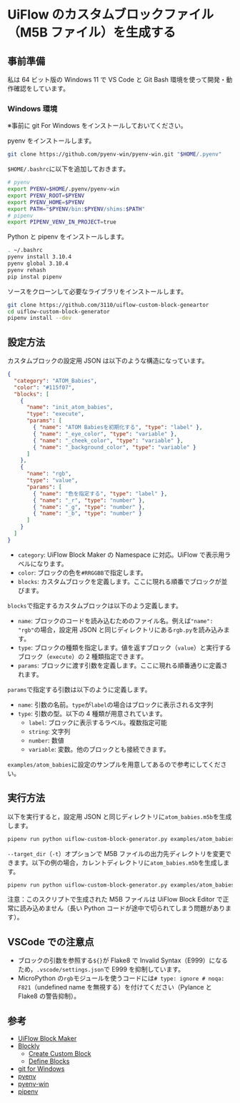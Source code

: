 # UiFlow のカスタムブロックファイル（M5B ファイル）を生成する

## 事前準備

私は 64 ビット版の Windows 11 で VS Code と Git Bash 環境を使って開発・動作確認をしています。

### Windows 環境

※事前に git For Windows をインストールしておいてください。

pyenv をインストールします。

```bash
git clone https://github.com/pyenv-win/pyenv-win.git "$HOME/.pyenv"
```

`$HOME/.bashrc`に以下を追加しておきます。

```bash
# pyenv
export PYENV=$HOME/.pyenv/pyenv-win
export PYENV_ROOT=$PYENV
export PYENV_HOME=$PYENV
export PATH="$PYENV/bin:$PYENV/shims:$PATH"
# pipenv
export PIPENV_VENV_IN_PROJECT=true
```

Python と pipenv をインストールします。

```bash
. ~/.bashrc
pyenv install 3.10.4
pyenv global 3.10.4
pyenv rehash
pip instal pipenv
```

ソースをクローンして必要なライブラリをインストールします。

```bash
git clone https://github.com/3110/uiflow-custom-block-geneartor
cd uiflow-custom-block-generator
pipenv install --dev
```

## 設定方法

カスタムブロックの設定用 JSON は以下のような構造になっています。

```json
{
  "category": "ATOM_Babies",
  "color": "#115f07",
  "blocks": [
    {
      "name": "init_atom_babies",
      "type": "execute",
      "params": [
        { "name": "ATOM Babiesを初期化する", "type": "label" },
        { "name": "_eye_color", "type": "variable" },
        { "name": "_cheek_color", "type": "variable" },
        { "name": "_background_color", "type": "variable" }
      ]
    },
    {
      "name": "rgb",
      "type": "value",
      "params": [
        { "name": "色を指定する", "type": "label" },
        { "name": "_r", "type": "number" },
        { "name": "_g", "type": "number" },
        { "name": "_b", "type": "number" }
      ]
    }
  ]
}
```

- `category`: UiFlow Block Maker の Namespace に対応。UiFlow で表示用ラベルになります。
- `color`: ブロックの色を`#RRGGBB`で指定します。
- `blocks`: カスタムブロックを定義します。ここに現れる順番でブロックが並びます。

`blocks`で指定するカスタムブロックは以下のよう定義します。

- `name`: ブロックのコードを読み込むためのファイル名。例えば`"name": "rgb"`の場合，設定用 JSON と同じディレクトリにある`rgb.py`を読み込みます。
- `type`: ブロックの種類を指定します。値を返すブロック（`value`）と実行するブロック（`execute`）の 2 種類指定できます。
- `params`: ブロックに渡す引数を定義します。ここに現れる順番通りに定義されます。

`params`で指定する引数は以下のように定義します。

- `name`: 引数の名前。`type`が`label`の場合はブロックに表示される文字列
- `type`: 引数の型。以下の 4 種類が用意されています。
  - `label`: ブロックに表示するラベル。複数指定可能
  - `string`: 文字列
  - `number`: 数値
  - `variable`: 変数。他のブロックとも接続できます。

`examples/atom_babies`に設定のサンプルを用意してあるので参考にしてください。

## 実行方法

以下を実行すると，設定用 JSON と同じディレクトリに`atom_babies.m5b`を生成します。

```bash
pipenv run python uiflow-custom-block-generator.py examples/atom_babies/atom_babies.json
```

`--target_dir`（`-t`）オプションで M5B ファイルの出力先ディレクトリを変更できます。以下の例の場合，カレントディレクトリに`atom_babies.m5b`を生成します。

```bash
pipenv run python uiflow-custom-block-generator.py examples/atom_babies/atom_babies.json -t .
```

注意：このスクリプトで生成された M5B ファイルは UiFlow Block Editor で正常に読み込めません（長い Python コードが途中で切られてしまう問題があります）。

## VSCode での注意点

- ブロックの引数を参照する`${}`が Flake8 で Invalid Syntax（E999）になるため，`.vscode/settings.json`で E999 を抑制しています。
- MicroPython の`rgb`モジュールを使うコードには`# type: ignore # noqa: F821`（undefined name を無視する）を付けてください（Pylance と Flake8 の警告抑制）。

## 参考

- [UiFlow Block Maker](http://block-maker.m5stack.com/)
- [Blockly](https://developers.google.com/blockly)
  - [Create Custom Block](https://developers.google.com/blockly/guides/create-custom-blocks/overview)
  - [Define Blocks](https://developers.google.com/blockly/guides/create-custom-blocks/define-blocks)
- [git for Windows](https://gitforwindows.org/)
- [pyenv](https://github.com/pyenv/pyenv)
- [pyenv-win](https://github.com/pyenv-win/pyenv-win)
- [pipenv](https://github.com/pypa/pipenv)
